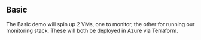 ## Basic 

The Basic demo will spin up 2 VMs, one to monitor, the other for running our monitoring stack. 
These will both be deployed in Azure via Terraform. 
